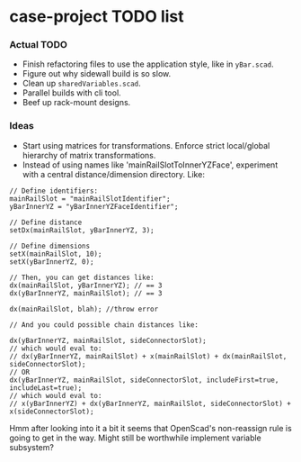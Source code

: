# case-project TODO list

### Actual TODO

- Finish refactoring files to use the application style, like in `yBar.scad`.
- Figure out why sidewall build is so slow.
- Clean up `sharedVariables.scad`.
- Parallel builds with cli tool. 
- Beef up rack-mount designs.

### Ideas
- Start using matrices for transformations. Enforce strict local/global hierarchy of matrix transformations.
- Instead of using names like 'mainRailSlotToInnerYZFace', experiment with a central distance/dimension directory. Like:
```openscad
// Define identifiers:
mainRailSlot = "mainRailSlotIdentifier";
yBarInnerYZ = "yBarInnerYZFaceIdentifier";

// Define distance
setDx(mainRailSlot, yBarInnerYZ, 3);

// Define dimensions
setX(mainRailSlot, 10);
setX(yBarInnerYZ, 0);

// Then, you can get distances like:
dx(mainRailSlot, yBarInnerYZ); // == 3
dx(yBarInnerYZ, mainRailSlot); // == 3

dx(mainRailSlot, blah); //throw error

// And you could possible chain distances like:

dx(yBarInnerYZ, mainRailSlot, sideConnectorSlot); 
// which would eval to:
// dx(yBarInnerYZ, mainRailSlot) + x(mainRailSlot) + dx(mainRailSlot, sideConnectorSlot); 
// OR 
dx(yBarInnerYZ, mainRailSlot, sideConnectorSlot, includeFirst=true, includeLast=true);
// which would eval to:
// x(yBarInnerYZ) + dx(yBarInnerYZ, mainRailSlot, sideConnectorSlot) + x(sideConnectorSlot);
```
Hmm after looking into it a bit it seems that OpenScad's non-reassign rule is going to get in the way. Might still be
worthwhile implement variable subsystem?

